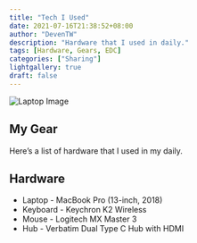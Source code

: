 ```yaml
---
title: "Tech I Used"
date: 2021-07-16T21:38:52+08:00
author: "DevenTW"
description: "Hardware that I used in daily."
tags: [Hardware, Gears, EDC]
categories: ["Sharing"]
lightgallery: true
draft: false
---
```

![Laptop Image](https://images.unsplash.com/photo-1531297484001-80022131f5a1?ixid=MnwxMjA3fDB8MHxwaG90by1wYWdlfHx8fGVufDB8fHx8&ixlib=rb-1.2.1&auto=format&fit=crop&w=1307&q=80)
<!--more-->

## My Gear

Here’s a list of hardware that I used in my daily.

## Hardware

- Laptop - MacBook Pro (13-inch, 2018)
- Keyboard - Keychron K2 Wireless
- Mouse - Logitech MX Master 3
- Hub - Verbatim Dual Type C Hub with HDMI
